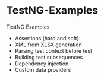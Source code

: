 # TestNG-Examples
TestNG Examples

- Assertions (hard and soft)
- XML from XLSX generation
- Parsing test context before test
- Building test subsequences
- Dependency injection
- Custom data providers

